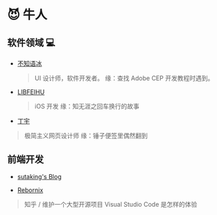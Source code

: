 # 😈 牛人

## 软件领域 💻
- [不知语冰](http://nullice.com/about/) 
  > UI 设计师，软件开发者。
  > 缘：查找 Adobe CEP 开发教程时遇到。
- [LIBFEIHU](http://feihu.me/about/)
  > iOS 开发
  > 缘：知无涯之回车换行的故事
- [丁宇](http://dingyu.me/)
> 极简主义网页设计师
> 缘：锤子便签里偶然翻到

## 前端开发
- [sutaking's Blog](http://njfeng.com/#blog)
>
- [Rebornix](https://rebornix.com/)
> 知乎 / 维护一个大型开源项目 Visual Studio Code 是怎样的体验